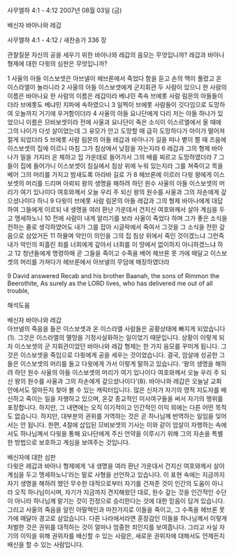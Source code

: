 사무엘하 4:1 - 4:12 
2007년 08월 03일 (금)

배신자 바아나와 레갑



사무엘하 4:1 - 4:12 / 새찬송가 336 장


관찰질문 
자신의 공을 세우기 위한 바아나와 레갑의 음모는 무엇입니까?
레갑과 바아나 형제에 대한 다윗의 심판은 무엇입니까? 

1 사울의 아들 이스보셋은 아브넬이 헤브론에서 죽었다 함을 듣고 손의 맥이 풀렸고 온 이스라엘이 놀라니라 2 사울의 아들 이스보셋에게 군지휘관 두 사람이 있으니 한 사람의 이름은 바아나요 한 사람의 이름은 레갑이라 베냐민 족속 브에롯 사람 림몬의 아들들이더라 브에롯도 베냐민 지파에 속하였으니 3 일찍이 브에롯 사람들이 깃다임으로 도망하여 오늘까지 거기에 우거함이더라 4 사울의 아들 요나단에게 다리 저는 아들 하나가 있었으니 이름은 므비보셋이라 전에 사울과 요나단이 죽은 소식이 이스르엘에서 올 때에 그의 나이가 다섯 살이었는데 그 유모가 안고 도망할 때 급히 도망하다가 아이가 떨어져 절게 되었더라 5 브에롯 사람 림몬의 아들 레갑과 바아나가 길을 떠나 볕이 쬘 때 즈음에 이스보셋의 집에 이르니 마침 그가 침상에서 낮잠을 자는지라 6 레갑과 그의 형제 바아나가 밀을 가지러 온 체하고 집 가운데로 들어가서 그의 배를 찌르고 도망하였더라 7 그들이 집에 들어가니 이스보셋이 침실에서 침상 위에 누워 있는지라 그를 쳐죽이고 목을 베어 그의 머리를 가지고 밤새도록 아라바 길로 가 8 헤브론에 이르러 다윗 왕에게 이스보셋의 머리를 드리며 아뢰되 왕의 생명을 해하려 하던 원수 사울의 아들 이스보셋의 머리가 여기 있나이다 여호와께서 오늘 우리 주 되신 왕의 원수를 사울과 그의 자손에게 갚으셨나이다 하니 9 다윗이 브에롯 사람 림몬의 아들 레갑과 그의 형제 바아나에게 대답하여 그들에게 이르되 내 생명을 여러 환난 가운데서 건지신 여호와께서 살아 계심을 두고 맹세하노니 10 전에 사람이 내게 알리기를 보라 사울이 죽었다 하며 그가 좋은 소식을 전하는 줄로 생각하였어도 내가 그를 잡아 시글락에서 죽여서 그것을 그 소식을 전한 갚음으로 삼았거든 11 하물며 악인이 의인을 그의 집 침상 위에서 죽인 것이겠느냐 그런즉 내가 악인의 피흘린 죄를 너희에게 갚아서 너희를 이 땅에서 없이하지 아니하겠느냐 하고 12 청년들에게 명령하매 곧 그들을 죽이고 수족을 베어 헤브론 못 가에 매달고 이스보셋의 머리를 가져다가 헤브론에서 아브넬의 무덤에 매장하였더라 

9 David answered Recab and his brother Baanah, the sons of Rimmon the Beerothite, As surely as the LORD lives, who has delivered me out of all trouble,

해석도움





배신자 바아나와 레갑  
아브넬의 죽음을 들은 이스보셋과 온 이스라엘 사람들은 공황상태에 빠지게 되었습니다(1). 그것은 이스라엘의 멸망을 기정사실화하는 일이었기 때문입니다. 상황이 이렇게 되자 이스보셋의 군 지휘관이었던 바아나와 레갑 형제는 한 가지 음모를 꾸미게 됩니다. 그것은 이스보셋을 죽임으로 다윗에게 공을 세우는 것이었습니다. 결국, 암살에 성공한 그들은 이스보셋의 머리를 들고 다윗에게 가서 이렇게 말하고 있습니다. ‘왕의 생명을 해하려 하던 원수 사울의 아들 이스보셋의 머리가 여기 있나이다 여호와께서 오늘 우리 주 되신 왕의 원수를 사울과 그의 자손에게 갚으셨나이다’(8). 바아나와 레갑은 오늘날 교회 안에서도 얼마든지 찾아 볼 수 있는 캐릭터입니다. 많은 신자가 자기의 영적 지도자를 배신하고 죽이는 일을 자행하고 있으며, 온갖 종교적인 미사여구들을 써서 자기의 행위를 포장합니다. 하지만, 그 내면에는 오직 이기적이고 인간적인 이익 외에는 다른 어떤 목적도 없습니다. 하지만, 대부분의 권위를 거역하는 것은 곧 하나님께 반역하는 일임을 잊어서는 안 됩니다. 한편, 4절에 삽입된 므비보셋의 기사는 이와 같이 암살이 자행하는 속에서도 하나님께서 다윗을 통해 요나단에게 주신 언약을 이루시기 위해 그의 자손을 특별한 방법으로 보호하고 계심을 보여주는 것입니다.  

배신자에 대한 심판  
다윗은 레갑과 바아나 형제에게 ‘내 생명을 여러 환난 가운데서 건지신 여호와께서 살아 계심을 두고 맹세하노니’라는 말로 사형을 선언하고 있습니다. 이 표현 속에는 지금까지 자기 생명을 해하려 했던 무수한 대적으로부터 자기를 건져준 것이 인간의 도움이 아니라 오직 하나님이시며, 자기가 지금까지 견지해왔던 대로, 원수 갚는 것을 인간적인 수단이 아니라 하나님께 맡기는 것이 진정으로 승리한다는 것에 대한 믿음이 담겨 있습니다. 그리고 사울의 죽음을 알린 아말렉인과 마찬가지로 이들을 죽이고, 그 수족을 헤브론 못 가에 매달아 경고로 삼았습니다. 다른 나라에서라면 훈장감인 이들을 하나님께서 이렇게 처벌한 것은 권위를 대적하는 것이 얼마나 엄중한 죄인지를 보여줍니다. 그리고 사실 자기의 이익을 위해 권위자를 배신할 수 있는 사람은, 새로운 권위자에 대해서도 언제든지 배신을 할 수 있는 사람입니다.